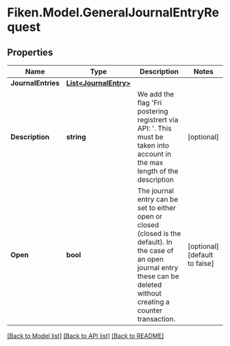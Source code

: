 # Fiken.Model.GeneralJournalEntryRequest

## Properties

Name | Type | Description | Notes
------------ | ------------- | ------------- | -------------
**JournalEntries** | [**List&lt;JournalEntry&gt;**](JournalEntry.md) |  | 
**Description** | **string** | We add the flag &#39;Fri postering registrert via API: &#39;. This must be taken into account in the max length of the description | [optional] 
**Open** | **bool** | The journal entry can be set to either open or closed (closed is the default). In the case of an open journal entry these can be deleted without creating a counter transaction. | [optional] [default to false]

[[Back to Model list]](../../README.md#documentation-for-models) [[Back to API list]](../../README.md#documentation-for-api-endpoints) [[Back to README]](../../README.md)

